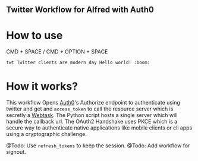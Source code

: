 Twitter Workflow for Alfred with Auth0
---


# How to use 

CMD + SPACE / CMD + OPTION + SPACE 

`twt Twitter clients are modern day Hello world! :boom:`

# How it works?
This workflow Opens [Auth0](https://auth0.com/)'s Authorize endpoint to authenticate using twitter and get and `access_token` to call the resource server which is secretly a [Webtask](https://webtask.io). The Python script hosts a single server which will handle the callback url. The OAuth2 Handshake uses PKCE which is a secure way to authenticate native applications like mobile clients or cli apps using a cryptographic challenge.


@Todo: Use `refresh_tokens` to keep the session.
@Todo: Add workflow for signout.
